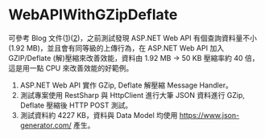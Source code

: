 # WebAPIWithGZipDeflate

可參考 Blog 文件(<a href="https://blog.kkbruce.net/2017/10/aspnet-webapi-gzip-deflate-commpression.html" target="_blank">1</a>)(<a href="https://blog.kkbruce.net/2017/10/post-gzip-deflate-data-to-aspnet-webapi.html" target="_blank">2</a>)，之前測試發現 ASP.NET Web API 有個查詢資料量不小(1.92 MB)，並且會有同等級的上傳行為，在 ASP.NET Web API 加入 GZIP/Deflate (解)壓縮來改善效能，資料由 1.92 MB &rarr; 50 KB 壓縮率約 40 倍，這是用一點 CPU 來改善效能的好範例。

1. ASP.NET Web API 實作 GZip, Deflate 解壓縮 Message Handler。
2. 測試專案使用 RestSharp 與 HttpClient 進行大筆 JSON 資料進行 GZip, Deflate 壓縮後 HTTP POST 測試。
3. 測試資料約 4227 KB，資料與 Data Model 均使用 https://www.json-generator.com/ 產生。
